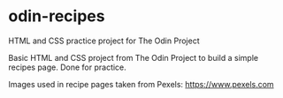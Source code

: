 # odin-recipes
HTML and CSS practice project for The Odin Project

Basic HTML and CSS project from The Odin Project to build a simple recipes page. Done for practice.

Images used in recipe pages taken from Pexels: https://www.pexels.com